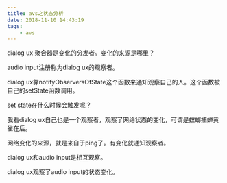 ```yaml
---
title: avs之状态分析
date: 2018-11-10 14:43:19
tags:
	- avs
---
```




dialog ux 聚合器是变化的分发者。变化的来源是哪里？

audio input注册称为dialog ux的观察者。

dialog ux靠notifyObserversOfState这个函数来通知观察自己的人。这个函数被自己的setState函数调用。

set state在什么时候会触发呢？

我看dialog ux自己也是一个观察者，观察了网络状态的变化，可谓是螳螂捕蝉黄雀在后。

网络变化的来源，就是来自于ping了。有变化就通知观察者。

dialog ux和audio input是相互观察。

dialog ux观察了audio input的状态变化。







